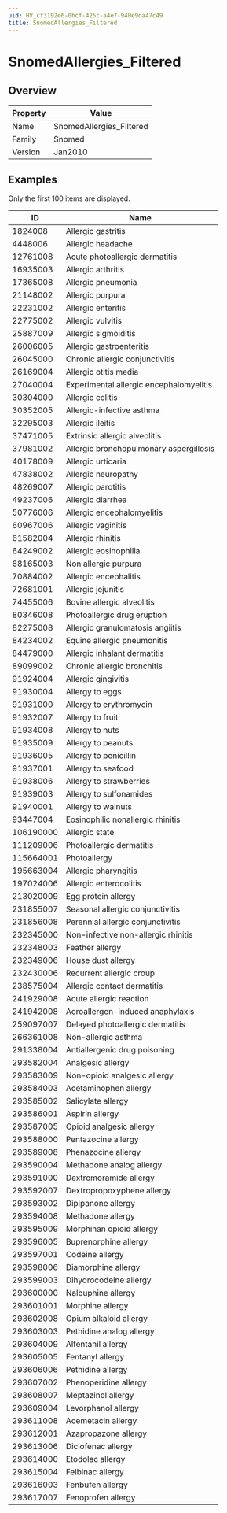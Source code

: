 ```yaml
---
uid: HV_cf3192e6-0bcf-425c-a4e7-940e9da47c49
title: SnomedAllergies_Filtered
---
```


# SnomedAllergies_Filtered

## Overview

Property|Value
---|--- 
Name|SnomedAllergies_Filtered 
Family|Snomed 
Version|Jan2010

## Examples

Only the first 100 items are displayed. 

ID|Name
---|--- 
1824008|Allergic gastritis 
4448006|Allergic headache 
12761008|Acute photoallergic dermatitis 
16935003|Allergic arthritis 
17365008|Allergic pneumonia 
21148002|Allergic purpura 
22231002|Allergic enteritis 
22775002|Allergic vulvitis 
25887009|Allergic sigmoiditis 
26006005|Allergic gastroenteritis 
26045000|Chronic allergic conjunctivitis 
26169004|Allergic otitis media 
27040004|Experimental allergic encephalomyelitis 
30304000|Allergic colitis 
30352005|Allergic-infective asthma 
32295003|Allergic ileitis 
37471005|Extrinsic allergic alveolitis 
37981002|Allergic bronchopulmonary aspergillosis 
40178009|Allergic urticaria 
47838002|Allergic neuropathy 
48269007|Allergic parotitis 
49237006|Allergic diarrhea 
50776006|Allergic encephalomyelitis 
60967006|Allergic vaginitis 
61582004|Allergic rhinitis 
64249002|Allergic eosinophilia 
68165003|Non allergic purpura 
70884002|Allergic encephalitis 
72681001|Allergic jejunitis 
74455006|Bovine allergic alveolitis 
80346008|Photoallergic drug eruption 
82275008|Allergic granulomatosis angiitis 
84234002|Equine allergic pneumonitis 
84479000|Allergic inhalant dermatitis 
89099002|Chronic allergic bronchitis 
91924004|Allergic gingivitis 
91930004|Allergy to eggs 
91931000|Allergy to erythromycin 
91932007|Allergy to fruit 
91934008|Allergy to nuts 
91935009|Allergy to peanuts 
91936005|Allergy to penicillin 
91937001|Allergy to seafood 
91938006|Allergy to strawberries 
91939003|Allergy to sulfonamides 
91940001|Allergy to walnuts 
93447004|Eosinophilic nonallergic rhinitis 
106190000|Allergic state 
111209006|Photoallergic dermatitis 
115664001|Photoallergy 
195663004|Allergic pharyngitis 
197024006|Allergic enterocolitis 
213020009|Egg protein allergy 
231855007|Seasonal allergic conjunctivitis 
231856008|Perennial allergic conjunctivitis 
232345000|Non-infective non-allergic rhinitis 
232348003|Feather allergy 
232349006|House dust allergy 
232430006|Recurrent allergic croup 
238575004|Allergic contact dermatitis 
241929008|Acute allergic reaction 
241942008|Aeroallergen-induced anaphylaxis 
259097007|Delayed photoallergic dermatitis 
266361008|Non-allergic asthma 
291338004|Antiallergenic drug poisoning 
293582004|Analgesic allergy 
293583009|Non-opioid analgesic allergy 
293584003|Acetaminophen allergy 
293585002|Salicylate allergy 
293586001|Aspirin allergy 
293587005|Opioid analgesic allergy 
293588000|Pentazocine allergy 
293589008|Phenazocine allergy 
293590004|Methadone analog allergy 
293591000|Dextromoramide allergy 
293592007|Dextropropoxyphene allergy 
293593002|Dipipanone allergy 
293594008|Methadone allergy 
293595009|Morphinan opioid allergy 
293596005|Buprenorphine allergy 
293597001|Codeine allergy 
293598006|Diamorphine allergy 
293599003|Dihydrocodeine allergy 
293600000|Nalbuphine allergy 
293601001|Morphine allergy 
293602008|Opium alkaloid allergy 
293603003|Pethidine analog allergy 
293604009|Alfentanil allergy 
293605005|Fentanyl allergy 
293606006|Pethidine allergy 
293607002|Phenoperidine allergy 
293608007|Meptazinol allergy 
293609004|Levorphanol allergy 
293611008|Acemetacin allergy 
293612001|Azapropazone allergy 
293613006|Diclofenac allergy 
293614000|Etodolac allergy 
293615004|Felbinac allergy 
293616003|Fenbufen allergy 
293617007|Fenoprofen allergy